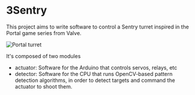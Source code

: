 3Sentry
=======

This project aims to write software to control a Sentry turret inspired in the Portal game series from Valve.

![Portal turret](http://i.imgur.com/sCmtvHc.png?1)

It's composed of two modules
* actuator: Software for the Arduino that controls servos, relays, etc
* detector: Software for the CPU that runs OpenCV-based pattern detection algorithms, in order to detect targets and command the actuator to shoot them.
